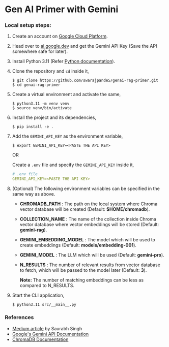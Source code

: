 # Gen AI Primer with Gemini

### Local setup steps:

1. Create an account on [Google Cloud Platform](https://console.cloud.google.com).

2. Head over to [ai.google.dev](https://ai.google.dev/) and get the Gemini API Key (Save the API somewhere safe for later).

3. Install Python 3.11 (Refer [Python documentation](https://www.python.org/)).

4. Clone the repository and `cd` inside it,
    ```
    $ git clone https://github.com/swarajpande5/genai-rag-primer.git
    $ cd genai-rag-primer
    ```

5. Create a virtual environment and activate the same,
    ```
    $ python3.11 -m venv venv
    $ source venv/bin/activate
    ```

6. Install the project and its dependencies,
    ```
    $ pip install -e .
    ```

7. Add the `GEMINI_API_KEY` as the environment variable,
    ```
    $ export GEMINI_API_KEY=<PASTE THE API KEY>
    ```
    OR
    
    Create a `.env` file and specify the `GEMINI_API_KEY` inside it,
    ```yaml
    # .env file
    GEMINI_API_KEY=<PASTE THE API KEY>
    ```

8. (Optional) The following environment variables can be specified in the same way as above.  

    - **CHROMADB_PATH** : The path on the local system where Chroma vector database will be created (Default: **$HOME/chromadb**).
    - **COLLECTION_NAME** : The name of the collection inside Chroma vector database where vector embeddings will be stored (Default: **gemini-rag**).
    - **GEMINI_EMBEDDING_MODEL** : The model which will be used to create embeddings (Default: **models/embedding-001**).
    - **GEMINI_MODEL** : The LLM which will be used (Default: **gemini-pro**).
    - **N_RESULTS** : The number of relevant results from vector database to fetch, which will be passed to the model later (Default: **3**).
    
        **Note:** The number of matching embeddings can be less as compared to N_RESULTS. 

9.  Start the CLI application,
    ```
    $ python3.11 src/__main__.py
    ```

### References

- [Medium article](https://medium.com/@saurabhgssingh/understanding-rag-building-a-rag-system-from-scratch-with-gemini-api-b11ad9fc1bf7) by Saurabh Singh
- [Google's Gemini API Documentation](https://ai.google.dev/gemini-api/docs)
- [ChromaDB Documentation](https://www.trychroma.com/)
